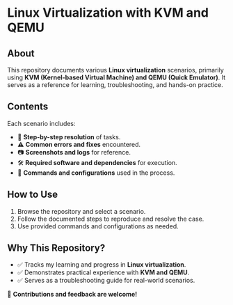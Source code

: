 # Linux Virtualization with KVM and QEMU  

## About  
This repository documents various **Linux virtualization** scenarios, primarily using **KVM (Kernel-based Virtual Machine) and QEMU (Quick Emulator)**. It serves as a reference for learning, troubleshooting, and hands-on practice.  

## Contents  
Each scenario includes:  
- 📌 **Step-by-step resolution** of tasks.  
- ⚠️ **Common errors and fixes** encountered.  
- 📷 **Screenshots and logs** for reference.  
- 🛠 **Required software and dependencies** for execution.  
- 📝 **Commands and configurations** used in the process.  

## How to Use  
1. Browse the repository and select a scenario.  
2. Follow the documented steps to reproduce and resolve the case.  
3. Use provided commands and configurations as needed.  

## Why This Repository?  
- ✅ Tracks my learning and progress in **Linux virtualization**.  
- ✅ Demonstrates practical experience with **KVM and QEMU**.  
- ✅ Serves as a troubleshooting guide for real-world scenarios.  

🚀 **Contributions and feedback are welcome!**  
